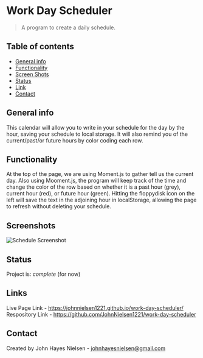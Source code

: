 # Work Day Scheduler
>A program to create a daily schedule.

## Table of contents
* [General info](#general-info)
* [Functionality](#functionality)
* [Screen Shots](#screenshots)
* [Status](#status)
* [Link](#link)
* [Contact](#contact)

## General info
This calendar will allow you to write in your schedule for the day by the hour, saving your schedule to local storage. It will also remind you of the current/past/or future hours by color coding each row.

## Functionality
At the top of the page, we are using Moment.js to gather tell us the current day.
Also using Mooment.js, the program will keep track of the time and change the color of the row based on whether it is a past hour (grey), current hour (red), or future hour (green).
Hitting the floppydisk icon on the left will save the text in the adjoining hour in localStorage, allowing the page to refresh without deleting your schedule.

## Screenshots
![Schedule Screenshot](assets/images/workday-screenshot.jpg)


## Status
Project is: _complete_ (for now)

## Links
Live Page Link - https://johnnielsen1221.github.io/work-day-scheduler/
Respository Link - https://github.com/JohnNielsen1221/work-day-scheduler

## Contact
Created by John Hayes Nielsen - johnhayesnielsen@gmail.com
